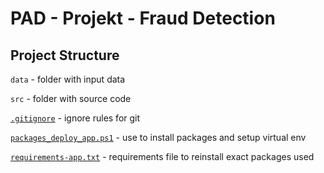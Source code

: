 # PAD - Projekt - Fraud Detection

## Project Structure

`data` - folder with input data  

`src` - folder with source code

[`.gitignore`](.gitignore) - ignore rules for git

[`packages_deploy_app.ps1`](packages_deploy_app.ps1) - use to install packages and setup virtual env

[`requirements-app.txt`](requirements-app.txt) - requirements file to reinstall exact packages used

